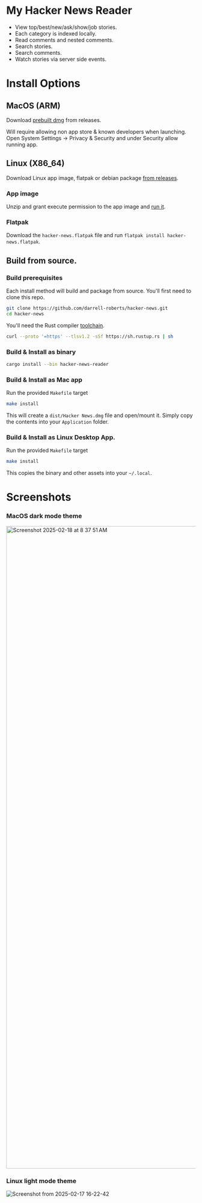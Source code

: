 # My Hacker News Reader

- View top/best/new/ask/show/job stories.
- Each category is indexed locally.
- Read comments and nested comments.
- Search stories.
- Search comments.
- Watch stories via server side events.

# Install Options

## MacOS (ARM)

Download [prebuilt dmg](https://github.com/darrell-roberts/hacker-news/releases) from releases.

Will require allowing non app store & known developers when launching. Open System Settings -> Privacy & Security and under Security allow running app.

## Linux (X86_64)

Download Linux app image, flatpak or debian package [from releases](https://github.com/darrell-roberts/hacker-news/releases).

### App image

Unzip and grant execute permission to the app image and [run it](https://docs.appimage.org/user-guide/faq.html#question-how-do-i-run-an-appimage).

### Flatpak

Download the `hacker-news.flatpak` file and run `flatpak install hacker-news.flatpak`.

## Build from source.

### Build prerequisites

Each install method will build and package from source. You'll first need to clone this repo.

```bash
git clone https://github.com/darrell-roberts/hacker-news.git
cd hacker-news
```

You'll need the Rust compiler [toolchain](https://rustup.rs/).

```bash
curl --proto '=https' --tlsv1.2 -sSf https://sh.rustup.rs | sh
```

### Build & Install as binary

```bash
cargo install --bin hacker-news-reader
```

### Build & Install as Mac app

Run the provided `Makefile` target

```bash
make install
```

This will create a `dist/Hacker News.dmg` file and open/mount it. Simply copy the contents into your `Application` folder.

### Build & Install as Linux Desktop App.

Run the provided `Makefile` target

```bash
make install
```

This copies the binary and other assets into your `~/.local`.

# Screenshots

### MacOS dark mode theme

<img width="1708" alt="Screenshot 2025-02-18 at 8 37 51 AM" src="https://github.com/user-attachments/assets/0e9b62a5-bc72-45cd-8253-bacc216c8a75" />

### Linux light mode theme

![Screenshot from 2025-02-17 16-22-42](https://github.com/user-attachments/assets/1368dfbf-fe21-422d-bb6b-70de05354417)
